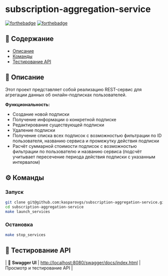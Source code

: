 # subscription-aggregation-service
[![forthebadge](https://forthebadge.com/images/badges/made-with-go.svg)](https://forthebadge.com)
[![forthebadge](https://forthebadge.com/images/badges/built-with-love.svg)](https://forthebadge.com)

## 📑 Содержание

- [Описание](#-описание)
- [Команды](#️-команды)
- [Тестирование API](#-тестирование-api)

## 📖 Описание

Этот проект представляет собой реализацию REST-сервис для агрегации данных об онлайн-подписках пользователей.

**Функциональность:**
- Создание новой подписки
- Получение информации о конкретной подписке
- Редактирование существующей подписки
- Удаление подписки
- Получение списка всех подписок с возможностью фильтрации по ID пользователя, названию сервиса и промежутку действия подписки
- Расчёт суммарной стоимости подписок с возможностью фильтрации по пользователю и названию сервиса (подсчёт учитывает пересечение периода действия подписки с указанным интервалом)

## ⚙️ Команды
### Запуск
```bash
git clone git@github.com:kasparovgs/subscription-aggregation-service.git
cd subscription-aggregation-service
make launch_services
```
### Остановка
```bash
make stop_services
```
## 🔗 Тестирование API

| 📜 **Swagger UI** | [http://localhost:8080/swagger/docs/index.html](http://localhost:8080/swagger/docs/index.html) | Просмотр и тестирование API |